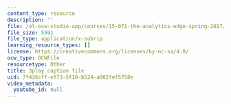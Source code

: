 ```yaml
---
content_type: resource
description: ''
file: /ol-ocw-studio-app/courses/15-071-the-analytics-edge-spring-2017/7f436cffef735f18b524a002fef5758e_HIIclMih_zQ.vtt
file_size: 5591
file_type: application/x-subrip
learning_resource_types: []
license: https://creativecommons.org/licenses/by-nc-sa/4.0/
ocw_type: OCWFile
resourcetype: Other
title: 3play caption file
uid: 7f436cff-ef73-5f18-b524-a002fef5758e
video_metadata:
  youtube_id: null
---
```


